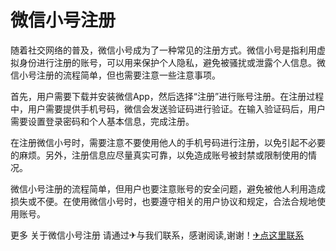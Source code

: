 # 微信小号注册

随着社交网络的普及，微信小号成为了一种常见的注册方式。微信小号是指利用虚拟身份进行注册的账号，可以用来保护个人隐私，避免被骚扰或泄露个人信息。微信小号注册的流程简单，但也需要注意一些注意事项。

首先，用户需要下载并安装微信App，然后选择“注册”进行账号注册。在注册过程中，用户需要提供手机号码，微信会发送验证码进行验证。在输入验证码后，用户需要设置登录密码和个人基本信息，完成注册。

在注册微信小号时，需要注意不要使用他人的手机号码进行注册，以免引起不必要的麻烦。另外，注册信息应尽量真实可靠，以免造成账号被封禁或限制使用的情况。

微信小号注册的流程简单，但用户也要注意账号的安全问题，避免被他人利用造成损失或不便。在使用微信小号时，也要遵守相关的用户协议和规定，合法合规地使用账号。

更多 关于微信小号注册 请通过✈与我们联系，感谢阅读,谢谢！[✈点这里联系](https://1.k02.cc)